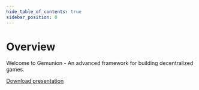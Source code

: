 ```yaml
---
hide_table_of_contents: true
sidebar_position: 0
---
```


# Overview

Welcome to Gemunion - An advanced framework for building decentralized games.

[Download presentation](https://docsend.com/view/psaci7zcgh88h2pt)
